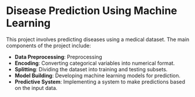 # Disease Prediction Using Machine Learning
This project involves predicting diseases using a medical dataset. The main components of the project include:

- **Data Preprocessing**: Preprocessing
- **Encoding**: Converting categorical variables into numerical format.
- **Splitting**: Dividing the dataset into training and testing subsets.
- **Model Building**: Developing machine learning models for prediction.
- **Predictive System**: Implementing a system to make predictions based on the input data.
